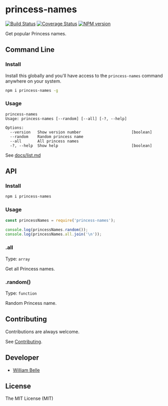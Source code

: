 princess-names
==============

[![Build Status][github-actions-image]][github-actions-url]
[![Coverage Status][coveralls-image]][coveralls-url]
[![NPM version][npm-image]][npm-url]

Get popular Princess names.

Command Line
------------

### Install

Install this globally and you'll have access to the `princess-names` command
anywhere on your system.

```bash
npm i princess-names -g
```

### Usage

```console
princess-names
Usage: princess-names [--random] [--all] [-?, --help]

Options:
  --version   Show version number                      [boolean]
  --random    Random princess name
  --all       All princess names
  -?, --help  Show help                                [boolean]
```

See [docs/list.md](docs/list.md)

API
---

### Install

```bash
npm i princess-names
```

### Usage

```javascript
const princessNames = require('princess-names');

console.log(princessNames.random());
console.log(princessNames.all.join('\n'));
```

### .all

Type: `array`

Get all Princess names.

### .random()

Type: `function`

Random Princess name.

Contributing
------------

Contributions are always welcome.

See [Contributing](CONTRIBUTING.md).

Developer
---------

* [William Belle](https://github.com/williambelle)

License
-------

The MIT License (MIT)

[npm-image]: https://img.shields.io/npm/v/princess-names.svg
[npm-url]: https://www.npmjs.com/package/princess-names
[github-actions-image]: https://github.com/williambelle/princess-names/workflows/Build/badge.svg
[github-actions-url]: https://github.com/williambelle/princess-names/actions
[coveralls-image]: https://coveralls.io/repos/github/williambelle/princess-names/badge.svg
[coveralls-url]: https://coveralls.io/github/williambelle/princess-names
